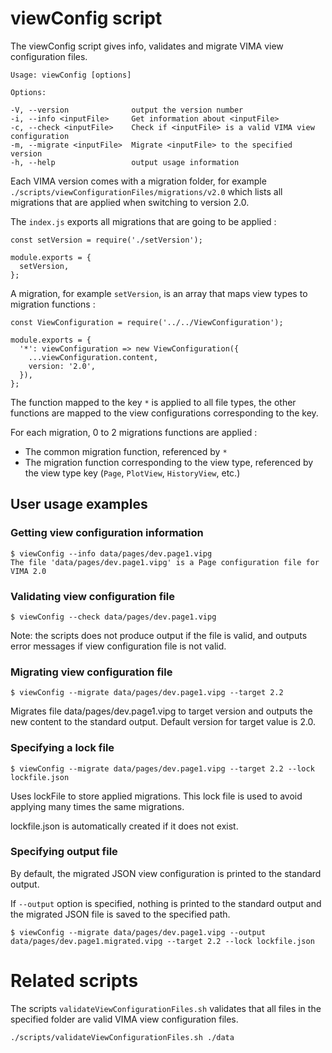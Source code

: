 
# viewConfig script

The viewConfig script gives info, validates and migrate VIMA view configuration files.

    Usage: viewConfig [options]
    
    Options:

    -V, --version              output the version number
    -i, --info <inputFile>     Get information about <inputFile>
    -c, --check <inputFile>    Check if <inputFile> is a valid VIMA view configuration
    -m, --migrate <inputFile>  Migrate <inputFile> to the specified version
    -h, --help                 output usage information


Each VIMA version comes with a migration folder, 
for example `./scripts/viewConfigurationFiles/migrations/v2.0` which lists all migrations that
are applied when switching to version 2.0.

The `index.js` exports all migrations that are going to be applied :

```
const setVersion = require('./setVersion');

module.exports = {
  setVersion,
};
```

A migration, for example `setVersion`, is an array that maps view types to migration functions :

```
const ViewConfiguration = require('../../ViewConfiguration');

module.exports = {
  '*': viewConfiguration => new ViewConfiguration({
    ...viewConfiguration.content,
    version: '2.0',
  }),
};
```

The function mapped to the key `*` is applied to all file types, the other functions are mapped 
to the view configurations corresponding to the key. 

For each migration, 0 to 2 migrations functions are applied :

- The common migration function, referenced by `*`
- The migration function corresponding to the view type, referenced by the view type key 
(`Page`, `PlotView`, `HistoryView`, etc.)


## User usage examples

### Getting view configuration information
```
$ viewConfig --info data/pages/dev.page1.vipg 
The file 'data/pages/dev.page1.vipg' is a Page configuration file for VIMA 2.0
```

### Validating view configuration file
```
$ viewConfig --check data/pages/dev.page1.vipg 
```

Note: the scripts does not produce output if the file is valid, 
and outputs error messages if view configuration file is not valid.


### Migrating view configuration file
```
$ viewConfig --migrate data/pages/dev.page1.vipg --target 2.2
```
Migrates file data/pages/dev.page1.vipg to target version and outputs the new content to the standard output.
Default version for target value is 2.0.

### Specifying a lock file
```
$ viewConfig --migrate data/pages/dev.page1.vipg --target 2.2 --lock lockfile.json
```

Uses lockFile to store applied migrations. This lock file is used to avoid 
applying many times the same migrations. 

lockfile.json is automatically created if it does not exist.

### Specifying output file
By default, the migrated JSON view configuration is printed to the standard output.

If `--output` option is specified, nothing is printed to the standard output and the migrated
JSON file is saved to the specified path.

```
$ viewConfig --migrate data/pages/dev.page1.vipg --output data/pages/dev.page1.migrated.vipg --target 2.2 --lock lockfile.json
```

# Related scripts

The scripts `validateViewConfigurationFiles.sh` validates that all files in the specified folder 
are valid VIMA view configuration files.

```
./scripts/validateViewConfigurationFiles.sh ./data
```
